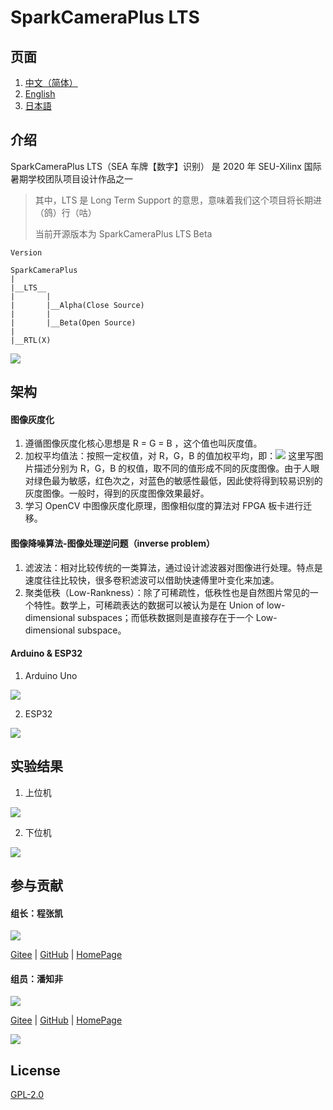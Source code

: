 # SparkCameraPlus LTS

## 页面

1.  [中文（简体）](https://github.com/dreamcmi/SparkCameraPlus/blob/master/README.md)
2.  [English](https://github.com/dreamcmi/SparkCameraPlus/blob/master/README.en.md)
3.  [日本語](https://github.com/dreamcmi/SparkCameraPlus/blob/master/README.ja.md)

## 介绍

SparkCameraPlus LTS（SEA 车牌【数字】识别） 是 2020 年 SEU-Xilinx 国际暑期学校团队项目设计作品之一

> 其中，LTS 是 Long Term Support 的意思，意味着我们这个项目将长期进（鸽）行（咕）
>
> 当前开源版本为 SparkCameraPlus LTS Beta

```
Version

SparkCameraPlus
|
|__LTS__
|       |
|       |__Alpha(Close Source)
|       |
|       |__Beta(Open Source)
|
|__RTL(X)

```

![](https://gitee.com/dreamcmi/SparkCameraPlus/raw/master/pictures/0.jpg)

## 架构

#### 图像灰度化

1.  遵循图像灰度化核心思想是 R = G = B ，这个值也叫灰度值。
2.  加权平均值法：按照一定权值，对 R，G，B 的值加权平均，即：![](https://gitee.com/dreamcmi/SparkCameraPlus/raw/master/pictures/RGB.png) 这里写图片描述分别为 R，G，B 的权值，取不同的值形成不同的灰度图像。由于人眼对绿色最为敏感，红色次之，对蓝色的敏感性最低，因此使将得到较易识别的灰度图像。一般时，得到的灰度图像效果最好。
3.  学习 OpenCV 中图像灰度化原理，图像相似度的算法对 FPGA 板卡进行迁移。

#### 图像降噪算法-图像处理逆问题（inverse problem）

1.  滤波法：相对比较传统的一类算法，通过设计滤波器对图像进行处理。特点是速度往往比较快，很多卷积滤波可以借助快速傅里叶变化来加速。
2.  聚类低秩（Low-Rankness）：除了可稀疏性，低秩性也是自然图片常见的一个特性。数学上，可稀疏表达的数据可以被认为是在 Union of low-dimensional subspaces；而低秩数据则是直接存在于一个 Low-dimensional subspace。

#### Arduino & ESP32

1.  Arduino Uno

![](https://gitee.com/dreamcmi/SparkCameraPlus/raw/master/pictures/Uno.jpg)

2.  ESP32

![](https://gitee.com/dreamcmi/SparkCameraPlus/raw/master/pictures/ESP32.jpg)

## 实验结果

1.  上位机

![](https://gitee.com/dreamcmi/SparkCameraPlus/raw/master/pictures/fpga.jpg)

2.  下位机

![](https://gitee.com/dreamcmi/SparkCameraPlus/raw/master/pictures/slave32.jpg)

## 参与贡献

#### 组长：程张凯

![](https://gitee.com/dreamcmi/SparkCameraPlus/raw/master/pictures/dreamc.jpg)

[Gitee](https://gitee.com/dreamcmi) | [GitHub](https://github.com/dreamcmi) | [HomePage](https://www.dreamcstudio.cn/)

#### 组员：潘知非

![](https://gitee.com/dreamcmi/SparkCameraPlus/raw/master/pictures/pangchicken.jpg)

[Gitee](https://gitee.com/peter-zhifei) | [GitHub](https://github.com/peter-zhifei) | [HomePage](https://panzhifei.xyz/)

![](https://gitee.com/dreamcmi/SparkCameraPlus/raw/master/pictures/5.jpg)

## License

[GPL-2.0](https://gitee.com/dreamcmi/SparkCameraPlus/blob/master/LICENSE)
